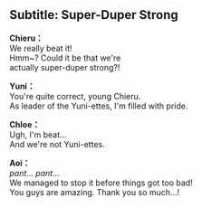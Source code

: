 # 

  
## Subtitle: Super-Duper Strong
  
**Chieru：**  
We really beat it!  
Hmm~? Could it be that we're  
 actually super-duper strong?!  
  
**Yuni：**  
You're quite correct, young Chieru.  
As leader of the Yuni-ettes, I'm filled with pride.  
  
**Chloe：**  
Ugh, I'm beat...  
And we're not Yuni-ettes.  
  
**Aoi：**  
*pant*... *pant*...  
 We managed to stop it before things got too bad!  
You guys are amazing. Thank you so much...!  
